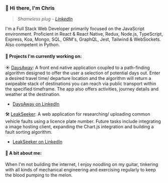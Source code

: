 ### 👋 Hi there, I'm Chris

> *Shameless plug - [LinkedIn](https://www.linkedin.com/in/chrisnorish/)*

I'm a Full Stack Web Developer primarily focused on the JavaScript environment. Proficient in React & React Native, Redux, Node.js, TypeScript, Express, Koa, Mongo, SQL, ORM's, GraphQL, Jest, Tailwind & WebSockets. Also competent in Python. 

#### 🚀 Projects I'm currently working on:

☀️ [DaysAway](https://github.com/TheNoshman/DaysAway): A front end native application coupled to a path-finding algorithm designed to offer the user a selection of potential days out. Enter a desired travel time/ departure location and the algorithm will return a swipeable stack of destinations you can reach via public transport within the specified timeframe. The app also offers activities, journey details and weather at the destination.
  * [DaysAway on LinkedIn](https://www.linkedin.com/company/daysawayapp/)

🛠️ [LeakSeeker](https://github.com/TheNoshman/leak-seeker): A web application for researching/ uploading common vehicle faults using a licence plate number. Future tasks include integrating a image hosting client, expanding the Chart.js integration and building a fault sorting algorithm.
  * [LeakSeeker on LinkedIn](https://www.linkedin.com/company/leakseeker/)


#### 🤖 A bit about me:

When I'm not building the internet, I enjoy noodling on my guitar, tinkering with all kinds of mechanical engineering and exercising regularly to keep the blood pumping  to the melon.
